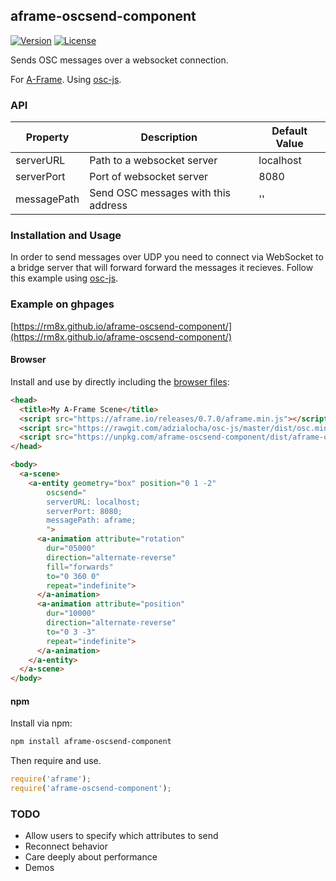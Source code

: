 ## aframe-oscsend-component

[![Version](http://img.shields.io/npm/v/aframe-oscsend-component.svg?style=flat-square)](https://npmjs.org/package/aframe-oscsend-component)
[![License](http://img.shields.io/npm/l/aframe-oscsend-component.svg?style=flat-square)](https://npmjs.org/package/aframe-oscsend-component)

Sends OSC messages over a websocket connection.

For [A-Frame](https://aframe.io).
Using [osc-js](https://github.com/adzialocha/osc-js/wiki/PureData-&-MaxMSP).

### API

| Property    | Description                         | Default Value |
| ----------- | ----------------------------------- | ------------- |
| serverURL   | Path to a websocket server          | localhost     |
| serverPort  | Port of websocket server            | 8080          |
| messagePath | Send OSC messages with this address | ''            |

### Installation and Usage

In order to send messages over UDP you need to connect via WebSocket to a bridge server that will
forward forward the messages it recieves. Follow this example using [osc-js](https://github.com/adzialocha/osc-js/wiki/PureData-&-MaxMSP). 

### Example on ghpages

[https://rm8x.github.io/aframe-oscsend-component/](https://rm8x.github.io/aframe-oscsend-component/)

#### Browser

Install and use by directly including the [browser files](dist):

```html
<head>
  <title>My A-Frame Scene</title>
  <script src="https://aframe.io/releases/0.7.0/aframe.min.js"></script>
  <script src="https://rawgit.com/adzialocha/osc-js/master/dist/osc.min.js"></script>        
  <script src="https://unpkg.com/aframe-oscsend-component/dist/aframe-oscsend-component.min.js"></script>
</head>

<body>
  <a-scene>
    <a-entity geometry="box" position="0 1 -2"
        oscsend="
        serverURL: localhost;
        serverPort: 8080;
        messagePath: aframe;
        ">
      <a-animation attribute="rotation"
        dur="05000"
        direction="alternate-reverse"        
        fill="forwards"
        to="0 360 0"
        repeat="indefinite">
      </a-animation>
      <a-animation attribute="position"
        dur="10000"
        direction="alternate-reverse"
        to="0 3 -3"
        repeat="indefinite">
      </a-animation>
    </a-entity>
  </a-scene>
</body>
```

<!-- If component is accepted to the Registry, uncomment this. -->
<!--
Or with [angle](https://npmjs.com/package/angle/), you can install the proper
version of the component straight into your HTML file, respective to your
version of A-Frame:

```sh
angle install aframe-oscsend-component
```
-->

#### npm

Install via npm:

```bash
npm install aframe-oscsend-component
```

Then require and use.

```js
require('aframe');
require('aframe-oscsend-component');
```
### TODO
* Allow users to specify which attributes to send
* Reconnect behavior
* Care deeply about performance
* Demos